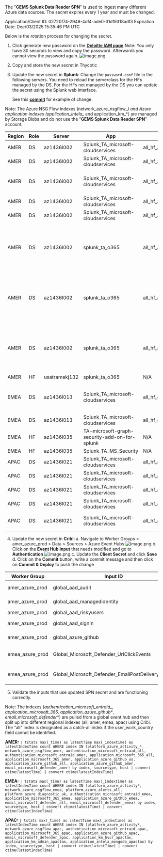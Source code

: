 The "**GEMS Splunk Data Reader SPN**" is used to ingest many different Azure data sources. The secret expires every 1 year and must be changed.

Application/Client ID: 02720f74-2949-4df4-ade0-31df9318adf3
Expiration Date: Dec/03/2025 15:35:46 PM UTC


Below is the rotation process for changing the secret.

1. Click generate new password on the [**Deloitte IAM page**](https://appreg.iam.deloitteresources.com/viewappreg?id=9757bcce-7179-a59a-d050-3b7390878611)
Note: You only have 30 seconds to view and copy the password. Afterwards you cannot view the password again.
![image.png](/.attachments/image-3523b726-4bdc-4761-a27f-0ed2c101090b.png)
2. Copy and store the new secret in Thycotic
3. Update the new secret in **Splunk**:
Change the `password.conf` file in the following servers. You need to reload the serverclass for the HFs managed by the DS. For the HFs not managed by the DS you can update the secret using the Splunk web interface.

    See this [**commit**](https://dev.azure.com/GlobalSOC/Splunk/_git/DS_Backup/commit/f6f74b5fc9a8beb5a9e8bcbf2f52c6e76c59a743?refName=refs%2Fheads%2FDS_AMER_AZURE_az1436l002&path=%2Fdeployment-apps%2FSplunk_TA_microsoft-cloudservices%2Flocal%2Fpasswords.conf&_a=compare) for example of change.

Note: The Azure NSG Flow indexes (network_azure_nsgflow_*) and Azure application indexes (application_intela_* and application_km_*) are managed by Storage Blobs and do not use the "**GEMS Splunk Data Reader SPN**" account. 

| **Region** | **Role** | **Server** | **App** | **Serverclass** | **Clients** | Index | Sourcetype| Comments |
|--|--|--|--|--|--|--|--|--|
| AMER | DS | az1436l002 | Splunk_TA_microsoft-cloudservices | all_hf_amer_microsoft_cloud_services | az1436l006 | platform_azure_activity_* | mscs:azure:activity |
| AMER | DS | az1436l002 | Splunk_TA_microsoft-cloudservices | all_hf_amer_microsoft_cloud_services | az1436l007 | application_azure_github_us | mscs:azure:github |
| AMER | DS | az1436l002 | Splunk_TA_microsoft-cloudservices | all_hf_amer_microsoft_cloud_services | az1436l076 | authentication_microsoft_entraid_all | ms:aad:signin:managedidentity, ms:aad:signin:serviceprincipal, ms:aad:signin:riskyusers | Need to remove - Migrated to Cribl |
| AMER | DS | az1436l002 | Splunk_TA_microsoft-cloudservices | all_hf_amer_microsoft_cloud_services | az1436l156 | network_azure_nsgflow_amer | mscs:nsg:flow |
| AMER | DS | az1436l002 | Splunk_TA_microsoft-cloudservices | all_hf_amer_microsoft_cloud_services | az1436l157 | network_azure_nsgflow_amer | mscs:nsg:flow |
| AMER | DS | az1436l002 | splunk_ta_o365 | all_hf_amer_o365 | az1436l005 | application_microsoft_365_* | o365:management:activity | Migrated as standalone app - Had issues in the past managed as DS |
| AMER | DS | az1436l002 | splunk_ta_o365 | all_hf_amer_o365 | az1436l006 | application_microsoft_365_* | o365:management:activity | Migrated as standalone app - Had issues in the past managed as DS |
| AMER | DS | az1436l002 | splunk_ta_o365 | all_hf_amer_o365 | az1436l007 | application_microsoft_365_* | o365:management:activity | Migrated as standalone app - Had issues in the past managed as DS |
| AMER | HF | usatramekj132 | splunk_ta_o365 | N/A | N/A | application_microsoft_365_* | o365:management:activity |
| EMEA | DS | az1436l013 | Splunk_TA_microsoft-cloudservices | all_hf_emea_microsoft_cloud_services | az1436l016 | platform_azure_diagnostic_uk | mscs:azure:datafactory, mscs:azure:diagnostic, mscs:azure:keyvault, mscs:azure:network, mscs:azure:storage |
| EMEA | DS | az1436l013 | Splunk_TA_microsoft-cloudservices | all_hf_emea_microsoft_cloud_services | az1436l077 | platform_azure_activity_* | mscs:azure:activity |
| EMEA | HF | az1436l035 | TA-microsoft-graph-security-add-on-for-splunk | N/A | N/A | platform_azure_alerts_all | GraphSecurityAlert |
| EMEA | HF | az1436l035 | Splunk_TA_MS_Security | N/A | N/A | platform_azure_alerts_all | ms:defender:atp:alerts |
| APAC | DS | az1436l021 | Splunk_TA_microsoft-cloudservices | all_hf_apac_microsoft_cloud_services | az1436l022 |  application_intela_mongodb_apactax | mongodb:audit, mongodb:authentication |
| APAC | DS | az1436l021 | Splunk_TA_microsoft-cloudservices | all_hf_apac_microsoft_cloud_services | az1436l022 |  application_km_admin_apactax | km:admin:auth |
| APAC | DS | az1436l021 | Splunk_TA_microsoft-cloudservices | all_hf_apac_microsoft_cloud_services | az1436l022 |  application_km_hvur_apactax | km:hvur |
| APAC | DS | az1436l021 | Splunk_TA_microsoft-cloudservices | all_hf_apac_microsoft_cloud_services | az1436l050 |  platform_azure_activity_* | mscs:azure:activity |
| APAC | DS | az1436l021 | Splunk_TA_microsoft-cloudservices | all_hf_apac_microsoft_cloud_services | az1436l051, az1436l163, az1436l164 |  network_azure_nsgflow_apac | mscs:nsg:flow |

4. Update the new secret in **Cribl**:
a. Navigate to Worker Groups > amer_azure_prod > Data > Sources > Azure Event Hubs
![image.png](/.attachments/image-3bbab785-df9c-4a5d-8287-5d22a3be3c42.png)
b. Click on the **Event Hub input** that needs modified and go to **Authentication**
![image.png](/.attachments/image-ca2d8c2a-4288-45ac-8656-89d0a9e9c4a5.png)
c. Update the **Client Secret** and click **Save**
d. Click on the **Commit** button, write a commit message and then click on **Commit & Deploy** to push the change


| Worker Group | Input ID | Brokers | Topic | Index | Sourcetype |
|--|--|--|--|--|--|
| amer_azure_prod | global_aad_audit | azuseeenthub-amer-splunk.servicebus.windows.net:9093 | insights-logs-auditlogs | authentication_microsoft_entraid_<region> | ms:aad:audit |
| amer_azure_prod | global_aad_managedidentity | azeusAADSPLprdehb02.servicebus.windows.net:9093 | insights-logs-additionalsignin01 | authentication_microsoft_entraid_<region> | ms:aad:signin:managedidentity, ms:aad:signin:serviceprincipal |
| amer_azure_prod | global_aad_riskyusers | azeusAADSPLprdehb02.servicebus.windows.net:9093 | insights-logs-riskalerts | authentication_microsoft_entraid_<region> | ms:aad:signin:riskyusers |
| amer_azure_prod | global_aad_signin | azeusAADSPLprdehb01.servicebus.windows.net:9093 | insights-logs-signinlogs | authentication_microsoft_entraid_<region> | ms:aad:signin |
| amer_azure_prod | global_azure_github | azuseGITSPLprdehb01.servicebus.windows.net:9093 | insights-logs-githublogs2 | application_azure_github_<region> | mscs:azure:github |
| emea_azure_prod | Global_Microsoft_Defender_UrlClickEvents | azeunCPSSPLprdehb01.servicebus.windows.net:9093 | insights-logs-advancedhunting-urlclickevents | email_microsoft_defender_<region> | mscs:azure:eventhub:defender:advancedhunting |
| emea_azure_prod | Global_Microsoft_Defender_EmailPostDeliveryEvents | azeunCPSSPLprdehb01.servicebus.windows.net:9093 | insights-logs-advancedhunting-emailpostdeliveryevents | email_microsoft_defender_<region> | mscs:azure:eventhub:defender:advancedhunting |


5. Validate the inputs that use updated SPN secret and are functioning correctly.

Note: The indexes (_authentication_microsoft_entraid_*_, _application_microsoft_365_*_, _application_azure_github_*_, _email_microsoft_defender_*) are pulled from a global event hub and then split up into different regional indexes (all, amer, emea, apac) using Cribl. The "all" index is designated as a catch-all index if the user_work_country field cannot be identified.

**AMER:**
`| tstats max(_time) as latestTime max(_indextime) as latestIndexTime count WHERE index IN (platform_azure_activity_*, network_azure_nsgflow_amer, authentication_microsoft_entraid_all, authentication_microsoft_entraid_amer, application_microsoft_365_all, application_microsoft_365_amer, application_azure_github_us, application_azure_github_all, application_azure_github_amer, email_microsoft_defender_amer) by index, sourcetype, host | convert ctime(latestTime) | convert ctime(latestIndexTime)`


**EMEA:**
`| tstats max(_time) as latestTime max(_indextime) as latestIndexTime count WHERE index IN (platform_azure_activity*, network_azure_nsgflow_emea, platform_azure_alerts_all, platform_azure_diagnostic_uk, authentication_microsoft_entraid_emea, application_microsoft_365_emea, application_azure_github_emea, email_microsoft_defender_all, email_microsoft_defender_emea) by index, sourcetype, host | convert ctime(latestTime) | convert ctime(latestIndexTime)`

**APAC:**
`| tstats max(_time) as latestTime max(_indextime) as latestIndexTime count WHERE index IN (platform_azure_activity*, network_azure_nsgflow_apac, authentication_microsoft_entraid_apac, application_microsoft_365_apac, application_azure_github_apac, email_microsoft_defender_apac, application_km_hvur_apactax, application_km_admin_apactax, application_intela_mongodb_apactax) by index, sourcetype, host | convert ctime(latestTime) | convert ctime(latestIndexTime)`

